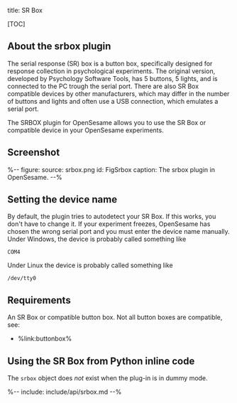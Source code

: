 title: SR Box

[TOC]

## About the srbox plugin

The serial response (SR) box is a button box, specifically designed for response collection in psychological experiments. The original version, developed by Psychology Software Tools, has 5 buttons, 5 lights, and is connected to the PC trough the serial port. There are also SR Box compatible devices by other manufacturers, which may differ in the number of buttons and lights and often use a USB connection, which emulates a serial port.

The SRBOX plugin for OpenSesame allows you to use the SR Box or compatible device in your OpenSesame experiments.

## Screenshot

%--
figure:
  source: srbox.png
  id: FigSrbox
  caption: The srbox plugin in OpenSesame.
--%

## Setting the device name

By default, the plugin tries to autodetect your SR Box. If this works, you don't have to change it. If your experiment freezes, OpenSesame has chosen the wrong serial port and you must enter the device name manually. Under Windows, the device is probably called something like

```text
COM4
```

Under Linux the device is probably called something like

```text
/dev/tty0
```

## Requirements

An SR Box or compatible button box. Not all button boxes are compatible, see:

- %link:buttonbox%

## Using the SR Box from Python inline code

The `srbox` object does *not* exist when the plug-in is in dummy mode.

%-- include: include/api/srbox.md --%
